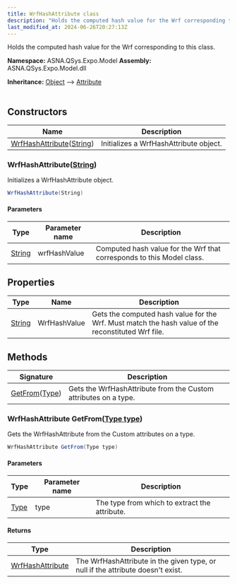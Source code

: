```yaml
---
title: WrfHashAttribute class
description: "Holds the computed hash value for the Wrf corresponding to this class. "
last_modified_at: 2024-06-26T20:27:13Z
---
```


Holds the computed hash value for the Wrf corresponding to this class.

**Namespace:** ASNA.QSys.Expo.Model
**Assembly:** ASNA.QSys.Expo.Model.dll

**Inheritance:** [Object](https://docs.microsoft.com/en-us/dotnet/api/system.object) --> [Attribute](https://docs.microsoft.com/en-us/dotnet/api/system.attribute)
<br>
<br>

## Constructors

| Name | Description |
| --- | --- |
| [WrfHashAttribute](#wrfhashattributestring)([String](https://docs.microsoft.com/en-us/dotnet/api/system.string)) | Initializes a WrfHashAttribute object.

### WrfHashAttribute([String](https://docs.microsoft.com/en-us/dotnet/api/system.string))

Initializes a WrfHashAttribute object.

```cs
WrfHashAttribute(String)
```

#### Parameters

| Type | Parameter name | Description
| --- | --- | ---
| [String](https://docs.microsoft.com/en-us/dotnet/api/system.string) | wrfHashValue | Computed hash value for the Wrf that corresponds to this Model class.

## Properties

| Type | Name | Description
| --- | --- | --- 
| [String](https://learn.microsoft.com/en-us/dotnet/api/system.string?view=net-8.0) | WrfHashValue | Gets the computed hash value for the Wrf. Must match the hash value of the reconstituted Wrf file. |

## Methods

| Signature | Description |
| --- | --- |
| [GetFrom](#wrfhashattribute-getfromtype-type)([Type](https://docs.microsoft.com/en-us/dotnet/api/system.type)) | Gets the WrfHashAttribute from the Custom attributes on a type.

### WrfHashAttribute GetFrom([Type type](https://docs.microsoft.com/en-us/dotnet/api/system.type))

Gets the WrfHashAttribute from the Custom attributes on a type.

```cs
WrfHashAttribute GetFrom(Type type)
```

#### Parameters

| Type | Parameter name | Description
| --- | --- | ---
| [Type](https://docs.microsoft.com/en-us/dotnet/api/system.type) | type | The type from which to extract the attribute.

#### Returns

| Type | Description
| --- | ---
| [WrfHashAttribute](/reference/expo/qsys-expo-model/wrf-hash-attribute.html) | The WrfHashAttribute in the given type, or null if the attribute doesn't exist.
